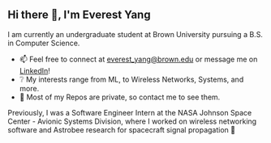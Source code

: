 ## Hi there 👋, I'm Everest Yang
I am currently an undergraduate student at Brown University pursuing a B.S. in Computer Science.

* 📫 Feel free to connect at everest_yang@brown.edu or message me on [LinkedIn](https://www.linkedin.com/in/everestyang/)!
* ❔ My interests range from ML, to Wireless Networks, Systems, and more.
* 🤔 Most of my Repos are private, so contact me to see them. 

Previously, I was a Software Engineer Intern at the NASA Johnson Space Center - Avionic Systems Division, where I worked on wireless networking software and Astrobee research for spacecraft signal propagation 🚀 

